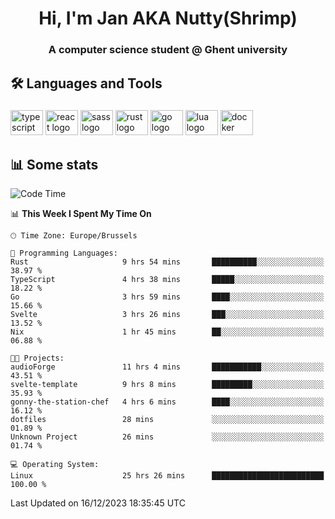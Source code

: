 <h1 align="center">Hi, I'm Jan AKA Nutty(Shrimp)</h1>
<h3 align="center">A computer science student @ Ghent university</h3>

<h2 align="left">🛠️ Languages and Tools</h2>

###

<div align="left">
  <img src="https://cdn.jsdelivr.net/gh/devicons/devicon/icons/typescript/typescript-original.svg" height="40" width="52" alt="typescript logo"  />
  <img src="https://cdn.jsdelivr.net/gh/devicons/devicon/icons/react/react-original.svg" height="40" width="52" alt="react logo"  />
  <img src="https://cdn.jsdelivr.net/gh/devicons/devicon/icons/sass/sass-original.svg" height="40" width="52" alt="sass logo"  />
  <img src="https://cdn.jsdelivr.net/gh/devicons/devicon/icons/rust/rust-plain.svg" height="40" width="52" alt="rust logo"  />
  <img src="https://cdn.jsdelivr.net/gh/devicons/devicon/icons/go/go-original.svg" height="40" width="52" alt="go logo"  />
  <img src="https://cdn.jsdelivr.net/gh/devicons/devicon/icons/lua/lua-original.svg" height="40" width="52" alt="lua logo"  />
  <img src="https://cdn.jsdelivr.net/gh/devicons/devicon/icons/docker/docker-original.svg" height="40" width="52" alt="docker logo"  />
</div>

<h2>📊 Some stats</h2>

<!--START_SECTION:waka-->
![Code Time](http://img.shields.io/badge/Code%20Time-4%2C022%20hrs%2053%20mins-blue)

📊 **This Week I Spent My Time On** 

```text
🕑︎ Time Zone: Europe/Brussels

💬 Programming Languages: 
Rust                     9 hrs 54 mins       ██████████░░░░░░░░░░░░░░░   38.97 % 
TypeScript               4 hrs 38 mins       █████░░░░░░░░░░░░░░░░░░░░   18.22 % 
Go                       3 hrs 59 mins       ████░░░░░░░░░░░░░░░░░░░░░   15.66 % 
Svelte                   3 hrs 26 mins       ███░░░░░░░░░░░░░░░░░░░░░░   13.52 % 
Nix                      1 hr 45 mins        ██░░░░░░░░░░░░░░░░░░░░░░░   06.88 % 

🐱‍💻 Projects: 
audioForge               11 hrs 4 mins       ███████████░░░░░░░░░░░░░░   43.51 % 
svelte-template          9 hrs 8 mins        █████████░░░░░░░░░░░░░░░░   35.93 % 
gonny-the-station-chef   4 hrs 6 mins        ████░░░░░░░░░░░░░░░░░░░░░   16.12 % 
dotfiles                 28 mins             ░░░░░░░░░░░░░░░░░░░░░░░░░   01.89 % 
Unknown Project          26 mins             ░░░░░░░░░░░░░░░░░░░░░░░░░   01.74 % 

💻 Operating System: 
Linux                    25 hrs 26 mins      █████████████████████████   100.00 % 
```


 Last Updated on 16/12/2023 18:35:45 UTC
<!--END_SECTION:waka-->
